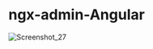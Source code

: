 # ngx-admin-Angular

![Screenshot_27](https://user-images.githubusercontent.com/11077068/190915012-4a98c0cd-a9cc-4401-ba6f-886172f7001b.png)
